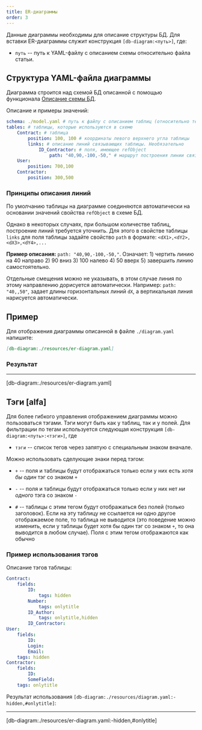 ```yaml
---
title: ER-диаграммы
order: 3
---
```


Данные диаграммы необходимы для описание структуры БД.
Для вставки ER-диаграммы служит конструкция `[db-diagram:<путь>]`, где:

- `путь` -- путь к YAML-файлу с описанием схемы относительно файла статьи.

## Структура YAML-файла диаграммы

Диаграмма строится над схемой БД описанной с помощью функционала [Описание схемы БД](../dev/tables.md).

Описание и примеры значений:

```yaml
schema: ./model.yaml # путь к файлу с описанием таблиц (относительно текущего файла)
tables: # таблицы, которые используются в схеме
    Contract: # таблица
        position: 100, 100 # координаты левого верхнего угла таблицы
        links: # описание линий связывающих таблицы. Необязательно
            ID_Contractor: # поля, имеющее refObject
                path: "40,90,-100,-50," # маршрут построения линии связи
    User:
        position: 700,100
    Contractor:
        position: 300,500
```

### Принципы описания линий

По умолчанию таблицы на диаграмме соединяются автоматически на основании значений свойства `refObject` в схеме БД.

Однако в некоторых случаях, при большом количестве таблиц, построение линий требуется уточнить. Для этого в свойстве таблицы `links` для поля таблицы задайте свойство `path` в формате: `<dX1>,<dY2>,<dX3>,<dY4>,...`

**Пример описания:** `path: "40,90,-100,-50,"`. Означает: 1) чертить линию на 40 направо 2) 90 вниз 3) 100 налево 4) 50 вверх 5) завершить линию самостоятельно.

Отдельные смещения можно не указывать, в этом случае линия по этому направлению дорисуется автоматически. Например: `path: "40,,50"`, задает длины горизонтальных линий `dX`, а вертикальная линия нарисуется автоматически.

## Пример

Для отображения диаграммы описанной в файле `./diagram.yaml` напишите:

```md
[db-diagram:./resources/er-diagram.yaml]
```

### Результат

---

[db-diagram:./resources/er-diagram.yaml]

## Тэги [alfa]

Для более гибкого управления отображением диаграммы можно пользоваться тэгами. Тэги могут быть как у таблиц, так и у полей. Для фильтрации по тегам используется следующая конструкция `[db-diagram:<путь>:<тэги>]`, где

- `тэги` -- список тегов через запятую с специальным знаком вначале.

Можно использовать сделующие знаки перед тэгом:

- `+` -- поля и таблицы будут отображаться только если у них есть *хотя бы один* тэг со знаком `+`

- `-` -- поля и таблицы будут отображаться только если у них нет *ни одного* тэга со знаком `-`

- `#` -- таблицы с этим тегом будут отображаться без полей (только заголовок). Если на эту таблицу не ссылается ни одно другое отображаемое поле, то таблица не выводится (это поведение можно изменить, если у таблицы будет хотя бы один тэг со знаком `+`, то она выводится в любом случае). Поля с этим тегом отображаются как обычно

### Пример использования тэгов

Описание тэгов таблицы:

```yaml
Contract:
    fields:
        ID:
            tags: hidden
        Number:
            tags: onlytitle
        ID_Author:
            tags: onlytitle,hidden
        ID_Contractor:
User:
    fields:
        ID:
        Login:
        Email:
    tags: hidden
Contractor:
    fields:
        ID:
        SomeField:
    tags: onlytitle
```

Результат использования `[db-diagram:./resources/diagram.yaml:-hidden,#onlytitle]`\:

---

[db-diagram:./resources/er-diagram.yaml:-hidden,#onlytitle]